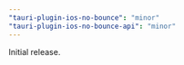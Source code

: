 ```yaml
---
"tauri-plugin-ios-no-bounce": "minor"
"tauri-plugin-ios-no-bounce-api": "minor"
---
```


Initial release.
